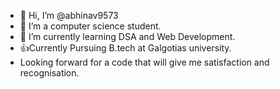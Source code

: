 - 👋 Hi, I’m @abhinav9573
- 👀 I’m a computer science student.
- 🌱 I’m currently learning DSA and Web Development.
- 👍Currently Pursuing B.tech at Galgotias university.
- Looking forward for a code that will give me satisfaction and recognisation.
<!---
abhinav9573/abhinav9573 is a ✨ special ✨ repository because its `README.md` (this file) appears on your GitHub profile.
You can click the Preview link to take a look at your changes.
--->
